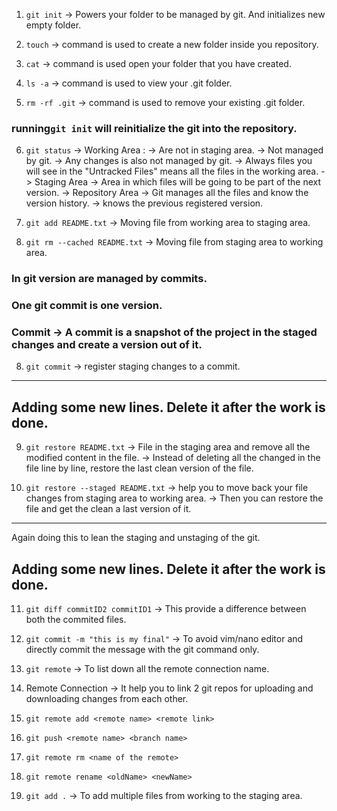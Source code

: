1. `git init` -> Powers your folder to be managed by git. And initializes new empty folder.

2. `touch` -> command is used to create a new folder inside you repository.
3. `cat` -> command is used open your folder that you have created.
4. `ls -a` -> command is used to view your .git folder.
5. `rm -rf .git` -> command is used to remove your existing .git folder.

### running`git init` will reinitialize the git into the repository.

6. `git status` 
    -> Working Area : 
        -> Are not in staging area.
        -> Not managed by git.
        -> Any changes is also not managed by git.
        -> Always files you will see in the "Untracked Files" means all the files in the working area.
    -> Staging Area
        -> Area in which files will be going to be part of the next version.
    -> Repository Area
        -> Git manages all the files and know the version history.
        -> knows the previous registered version.

6. `git add README.txt` -> Moving file from working area to staging area.
7. `git rm --cached README.txt` -> Moving file from staging area to working area.

### In git version are managed by commits.
### One git commit is one version.
### Commit -> A commit is a snapshot of the project in the staged changes and create a version out of it.

8. `git commit` -> register staging changes to a commit.

-------------------------------------------------------
Adding some new lines. 
Delete it after the work is done.
-------------------------------------------------------

9. `git restore README.txt` -> File in the staging area and remove all the modified content in the file.
                            -> Instead of deleting all the changed in the file line by line, restore the last 
                            clean version of the file.

10. `git restore --staged README.txt` -> help you to move back your file changes from staging area to working area.
                                      -> Then you can restore the file and get the clean a last version of it.

-------------------------------------------------------
Again doing this to lean the staging and unstaging of the git.

Adding some new lines. 
Delete it after the work is done.
-------------------------------------------------------


11. `git diff commitID2 commitID1` -> This provide a difference between both the commited files.

12. `git commit -m "this is my final"` -> To avoid vim/nano editor and directly commit the message with the git command only.

13. `git remote` -> To list down all the remote connection name.

14. Remote Connection -> It help you to link 2 git repos for uploading and downloading changes from each other.

15. `git remote add <remote name> <remote link>`

16. `git push <remote name> <branch name>`

17. `git remote rm <name of the remote>`

18. `git remote rename <oldName> <newName>`

19. `git add .` -> To add multiple files from working to the staging area.